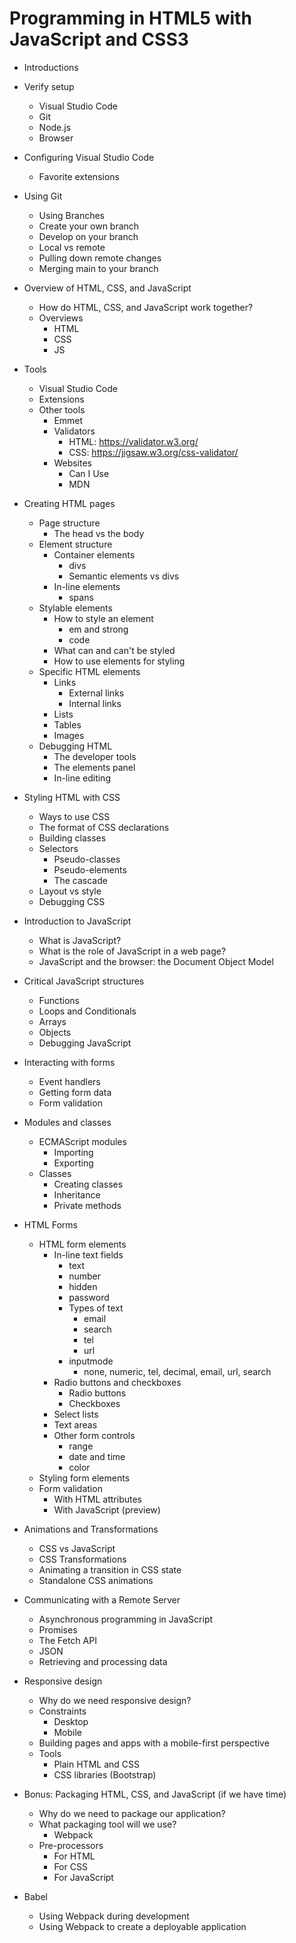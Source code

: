 # Programming in HTML5 with JavaScript and CSS3

- Introductions
- Verify setup
  - Visual Studio Code
  - Git
  - Node.js
  - Browser
- Configuring Visual Studio Code
  - Favorite extensions
- Using Git
  - Using Branches
  - Create your own branch
  - Develop on your branch
  - Local vs remote
  - Pulling down remote changes
  - Merging main to your branch
- Overview of HTML, CSS, and JavaScript
  - How do HTML, CSS, and JavaScript work together?
  - Overviews
    - HTML
    - CSS
    - JS
- Tools
  - Visual Studio Code
  - Extensions
  - Other tools
    - Emmet
    - Validators
      - HTML: https://validator.w3.org/
      - CSS: https://jigsaw.w3.org/css-validator/
    - Websites
      - Can I Use
      - MDN
- Creating HTML pages

  - Page structure
    - The head vs the body
  - Element structure
    - Container elements
      - divs
      - Semantic elements vs divs
    - In-line elements
      - spans
  - Stylable elements
    - How to style an element
      - em and strong
      - code
    - What can and can't be styled
    - How to use elements for styling
  - Specific HTML elements
    - Links
      - External links
      - Internal links
    - Lists
    - Tables
    - Images
  - Debugging HTML
    - The developer tools
    - The elements panel
    - In-line editing

- Styling HTML with CSS

  - Ways to use CSS
  - The format of CSS declarations
  - Building classes
  - Selectors
    - Pseudo-classes
    - Pseudo-elements
    - The cascade
  - Layout vs style
  - Debugging CSS

- Introduction to JavaScript

  - What is JavaScript?
  - What is the role of JavaScript in a web page?
  - JavaScript and the browser: the Document Object Model

- Critical JavaScript structures

  - Functions
  - Loops and Conditionals
  - Arrays
  - Objects
  - Debugging JavaScript

- Interacting with forms

  - Event handlers
  - Getting form data
  - Form validation

- Modules and classes

  - ECMAScript modules
    - Importing
    - Exporting
  - Classes
    - Creating classes
    - Inheritance
    - Private methods

- HTML Forms

  - HTML form elements
    - In-line text fields
      - text
      - number
      - hidden
      - password
      - Types of text
        - email
        - search
        - tel
        - url
      - inputmode
        - none, numeric, tel, decimal, email, url, search
    - Radio buttons and checkboxes
      - Radio buttons
      - Checkboxes
    - Select lists
    - Text areas
    - Other form controls
      - range
      - date and time
      - color
  - Styling form elements
  - Form validation
    - With HTML attributes
    - With JavaScript (preview)

- Animations and Transformations

  - CSS vs JavaScript
  - CSS Transformations
  - Animating a transition in CSS state
  - Standalone CSS animations

- Communicating with a Remote Server

  - Asynchronous programming in JavaScript
  - Promises
  - The Fetch API
  - JSON
  - Retrieving and processing data

- Responsive design

  - Why do we need responsive design?
  - Constraints
    - Desktop
    - Mobile
  - Building pages and apps with a mobile-first perspective
  - Tools
    - Plain HTML and CSS
    - CSS libraries (Bootstrap)

- Bonus: Packaging HTML, CSS, and JavaScript (if we have time)
  - Why do we need to package our application?
  - What packaging tool will we use?
    - Webpack
  - Pre-processors
    - For HTML
    - For CSS
    - For JavaScript
- Babel
  - Using Webpack during development
  - Using Webpack to create a deployable application
